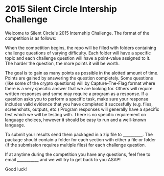 # 2015 Silent Circle Intership Challenge

Welcome to Silent Circle's 2015 Internship Challenge. The format of the competition is as follows:

When the competition begins, the repo will be filled with folders containing challenge questions of varying difficulty. Each folder will have a specific topic and each challenge question will have a point-value assigned to it. The harder the question, the more points it will be worth.

The goal is to gain as many points as possible in the alotted amount of time. Points are gained by answering the question completely. Some questions (like some of the crypto questions) will by Capture-The-Flag format where there is a very specific answer that we are looking for. Others will require written responses and some may require a program as a response. If a question asks you to perform a specific task, make sure your response includes valid evidence that you have completed it succesfully (e.g. files, screenshots, outputs, etc.) Program responses will generally have a specific test which we will be testing with. There is no specific requirement on language choices, however it should be easy to run and a well-known language.

To submit your results send them packaged in a zip file to __________. The package should contain a folder for each section with either a file or folder (if the submission requires multiple files) for each challenge question.

If at anytime during the competition you have any questions, feel free to email ___________ and we will try to get back to you ASAP!

Good luck!
